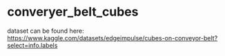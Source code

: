 # converyer_belt_cubes
dataset can be found here:
https://www.kaggle.com/datasets/edgeimpulse/cubes-on-conveyor-belt?select=info.labels
